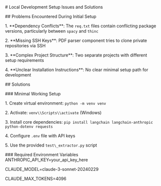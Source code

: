\# Local Development Setup Issues and Solutions



\## Problems Encountered During Initial Setup



1\. \*\*Dependency Conflicts\*\*: The `req.txt` files contain conflicting package versions, particularly between `spacy` and `thinc`

2\. \*\*Missing SSH Keys\*\*: PDF parser component tries to clone private repositories via SSH

3\. \*\*Complex Project Structure\*\*: Two separate projects with different setup requirements

4\. \*\*Unclear Installation Instructions\*\*: No clear minimal setup path for development



\## Solutions



\### Minimal Working Setup

1\. Create virtual environment: `python -m venv venv`

2\. Activate: `venv\\Scripts\\activate` (Windows)

3\. Install core dependencies: `pip install langchain langchain-anthropic python-dotenv requests`

4\. Configure `.env` file with API keys

5\. Use the provided `test\_extractor.py` script



\### Required Environment Variables
ANTHROPIC\_API\_KEY=your\_api\_key\_here

CLAUDE\_MODEL=claude-3-sonnet-20240229

CLAUDE\_MAX\_TOKENS=4096

